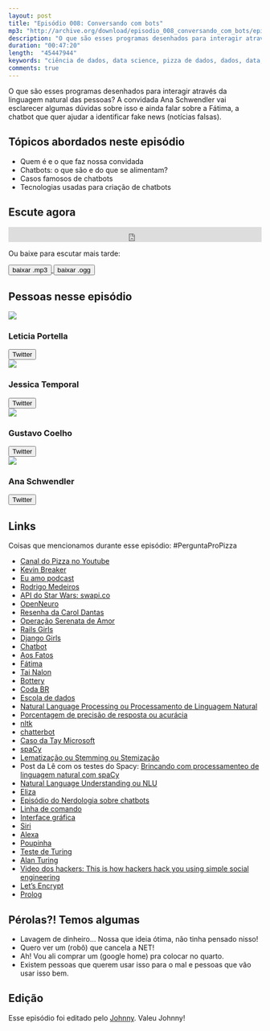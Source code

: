 ```yaml
---
layout: post
title: "Episódio 008: Conversando com bots"
mp3: "http://archive.org/download/episodio_008_conversando_com_bots/episodio_008_conversando_com_bots.mp3"
description: "O que são esses programas desenhados para interagir através da linguagem natural das pessoas? A convidada Ana Schwendler vai esclarecer algumas dúvidas sobre isso e ainda falar sobre a Fátima, a chatbot que quer ajudar a identificar fake news (notícias falsas)."
duration: "00:47:20"
length:  "45447944"
keywords: "ciência de dados, data science, pizza de dados, dados, data, data Science pizza, python, ds, machine learning, processamento de linguagem natural, nlp, chatbots, chatbot"
comments: true
---
```


O que são esses programas desenhados para interagir através da linguagem natural das pessoas? A convidada Ana Schwendler vai esclarecer algumas dúvidas sobre isso e ainda falar sobre a Fátima, a chatbot que quer ajudar a identificar fake news (notícias falsas).

## Tópicos abordados neste episódio

- Quem é e o que faz nossa convidada
- Chatbots: o que são e do que se alimentam?
- Casos famosos de chatbots
- Tecnologias usadas para criação de chatbots

## Escute agora

<div class="player-div">
<iframe src="https://archive.org/embed/episodio_008_conversando_com_bots" width="100%" height="30" frameborder="0" webkitallowfullscreen="true" mozallowfullscreen="true" allowfullscreen></iframe>
</div>

Ou baixe para escutar mais tarde:
<div class="download">
  <a href="https://archive.org/download/episodio_008_conversando_com_bots/episodio_008_conversando_com_bots.mp3">
    <button class="btn btn-mp3">baixar .mp3</button>
  </a>
  <a href="https://archive.org/download/episodio_008_conversando_com_bots/episodio_008_conversando_com_bots.ogg">
    <button class="btn btn-ogg">baixar .ogg</button>
  </a>
</div>

## Pessoas nesse episódio

<div class="row">
  <div class="pizzaiolo-img">
    <img class="img-circle" src="{{ site.lele_photo }}">
  </div>
  <div>
    <h3>Leticia Portella</h3>
    <a href="https://twitter.com/leleportella">
      <button class="btn btn-twitter">Twitter</button>
    </a>
  </div>
</div>
<div class="row">
  <div class="pizzaiolo-img">
    <img class="img-circle" src="{{ site.jess_photo }}">
  </div>
  <div>
    <h3>Jessica Temporal</h3>
    <a href="https://twitter.com/jesstemporal">
      <button class="btn btn-twitter">Twitter</button>
    </a>
  </div>
</div>
<div class="row">
  <div class="pizzaiolo-img">
    <img class="img-circle" src="{{ site.gust_photo }}">
  </div>
  <div>
    <h3>Gustavo Coelho</h3>
    <a href="https://twitter.com/gusrabbit">
      <button class="btn btn-twitter">Twitter</button>
    </a>
  </div>
</div>
<div class="row">
  <div class="pizzaiolo-img">
    <img class="img-circle" src="https://pbs.twimg.com/profile_images/776225219795116032/I8PSmdIN_400x400.jpg">
  </div>
  <div>
    <h3>Ana Schwendler</h3>
        <a href="https://twitter.com/anaschwendler">
      <button class="btn btn-twitter">Twitter</button>
    </a>
  </div>
</div>

## Links

Coisas que mencionamos durante esse episódio:
#PerguntaProPizza
- [Canal do Pizza no Youtube](https://www.youtube.com/c/pizzadedados)
- [Kevin Breaker](https://medium.com/@kevinbreaker/principais-podcasts-brasileiros-de-tecnologia-6ff8944226f7)
- [Eu amo podcast](https://twitter.com/euamopodcast/status/992515179383590913)
- [Rodrigo Medeiros](https://medium.com/@medeiros_rod/curadoria-mensal-de-podcasts-sobre-ux-visualiza%C3%A7%C3%A3o-de-dados-e-desenvolvimento-web-em-portugu%C3%AAs-e3180be50cbf)
- [API do Star Wars: swapi.co](https://swapi.co/)
- [OpenNeuro](https://openneuro.org/)
- [Resenha da Carol Dantas](http://carolinedantas.com/2018/05/07/ep1.html)
- [Operação Serenata de Amor](https://serenata.ai)
- [Rails Girls](http://railsgirls.com/)
- [Django Girls](http://djangogirls.org/)
- [Chatbot](https://pt.wikipedia.org/wiki/Chatbot)
- [Aos Fatos](http://aosfatos.org/)
- [Fátima](https://aosfatos.org/noticias/aos-fatos-e-facebook-unem-se-para-desenvolver-robo-checadora/)
- [Tai Nalon](https://twitter.com/tainalon)
- [Bottery](http://bottery.io/)
- [Coda BR](https://coda.escoladedados.org/)
- [Escola de dados](https://escoladedados.org/)
- [Natural Language Processing ou Processamento de Linguagem Natural](https://pt.wikipedia.org/wiki/Processamento_de_linguagem_natural)
- [Porcentagem de precisão de resposta ou acurácia](http://www.galileu.esalq.usp.br/mostra_topico.php?cod=84)
- [nltk](https://www.nltk.org/)
- [chatterbot](https://github.com/gunthercox/ChatterBot)
- [Caso da Tay Microsoft](https://www.telegraph.co.uk/technology/2016/03/24/microsofts-teen-girl-ai-turns-into-a-hitler-loving-sex-robot-wit/)
- [spaCy](https://spacy.io/)
- [Lematização ou Stemming ou Stemização](https://pt.wikipedia.org/wiki/Stemiza%C3%A7%C3%A3o)
- Post da Lê com os testes do Spacy: [Brincando com processamenteo de linguagem natural com spaCy](http://leportella.com/pt-br/2017/11/30/brincando-de-nlp-com-spacy.html)
- [Natural Language Understanding ou NLU](https://en.wikipedia.org/wiki/Natural_language_understanding)
- [Eliza](https://pt.wikipedia.org/wiki/ELIZA)
- [Episódio do Nerdologia sobre chatbots](https://youtu.be/VhC_wAsw2-c)
- [Linha de comando](https://pt.wikipedia.org/wiki/Interpretador_de_comandos)
- [Interface gráfica](https://pt.wikipedia.org/wiki/Interface_gr%C3%A1fica_do_utilizador)
- [Siri](https://www.apple.com/br/ios/siri/)
- [Alexa](https://developer.amazon.com/alexa)
- [Poupinha](http://www.saopaulo.sp.gov.br/spnoticias/poupatempo-tem-robo-virtual-que-facilita-atendimento-e-agenda-horarios/)
- [Teste de Turing](https://pt.wikipedia.org/wiki/Teste_de_Turing)
- [Alan Turing](https://pt.wikipedia.org/wiki/Alan_Turing)
- [Video dos hackers: This is how hackers hack you using simple social engineering](https://www.youtube.com/watch?v=lc7scxvKQOo)
- [Let’s Encrypt](https://letsencrypt.org/)
- [Prolog](https://pt.wikipedia.org/wiki/Prolog)


## Pérolas?! Temos algumas

- Lavagem de dinheiro... Nossa que ideia ótima, não tinha pensado nisso!
- Quero ver um (robô) que cancela a NET!
- Ah! Vou ali comprar um (google home) pra colocar no quarto.
- Existem pessoas que querem usar isso para o mal e pessoas que vão usar isso bem.


## Edição

Esse episódio foi editado pelo [Johnny](https://www.instagram.com/johnnyduluti/). Valeu Johnny!
